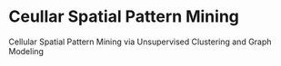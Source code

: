 # Ceullar Spatial Pattern Mining
Cellular Spatial Pattern Mining via Unsupervised Clustering and Graph Modeling
